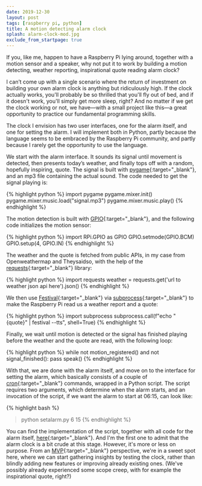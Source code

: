 ```yaml
---
date: 2019-12-30
layout: post
tags: [raspberry pi, python]
title: A motion detecting alarm clock
splash: alarm-clock-mod.jpg
exclude_from_startpage: true
---
```

If you, like me, happen to have a Raspberry Pi lying around, together with a motion sensor and a speaker, why not put it to work by building a motion detecting, weather reporting, inspirational quote reading alarm clock?

I can’t come up with a single scenario where the return of investment on building your own alarm clock is anything but ridiculously high. If the clock actually works, you'll probably be so thrilled that you'll fly out of bed, and if it doesn't work, you'll simply get more sleep, right? And no matter if we get the clock working or not, we have&mdash;with a small project like this&mdash;a great opportunity to practice our fundamental programming skills.

The clock I envision has two user interfaces, one for the alarm itself, and one for setting the alarm. I will implement both in Python, partly because the language seems to be embraced by the Raspberry Pi community, and partly because I rarely get the opportunity to use the language.

We start with the alarm interface. It sounds its signal until movement is detected, then presents today’s weather, and finally tops off with a random, hopefully inspiring, quote. The signal is built with [pygame](https://www.pygame.org/){:target="_blank"}, and an mp3 file containing the actual sound. The code needed to get the signal playing is:

{% highlight python %}
import pygame
pygame.mixer.init()
pygame.mixer.music.load("signal.mp3")
pygame.mixer.music.play()
{% endhighlight %}

The motion detection is built with [GPIO](https://www.raspberrypi.org/documentation/usage/gpio/){:target="_blank"}, and the following code initializes the motion sensor:

{% highlight python %}
import RPi.GPIO as GPIO
GPIO.setmode(GPIO.BCM)
GPIO.setup(4, GPIO.IN)
{% endhighlight %}

The weather and the quote is fetched from public APIs, in my case from Openweathermap and Theysaidso, with the help of the [requests](https://github.com/psf/requests){:target="_blank"} library:

{% highlight python %}
import requests
weather = requests.get('url to weather json api here').json()
{% endhighlight %}

We then use [Festival](http://festvox.org/festival/){:target="_blank"} via [subprocess](https://docs.python.org/3/library/subprocess.html){:target="_blank"} to make the Raspberry Pi read us a weather report and a quote:

{% highlight python %}
import subprocess
subprocess.call(f"echo \"{quote}\" | festival --tts", shell=True)
{% endhighlight %}

Finally, we wait until motion is detected or the signal has finished playing before the weather and the quote are read, with the following loop:

{% highlight python %}
while not motion_registered() and not signal_finished():
    pass
speak()
{% endhighlight %}

With that, we are done with the alarm itself, and move on to the interface for setting the alarm, which basically consists of a couple of [cron](https://en.wikipedia.org/wiki/Cron){:target="_blank"} commands, wrapped in a Python script. The script requires two arguments, which determine when the alarm starts, and an invocation of the script, if we want the alarm to start at 06:15, can look like:

{% highlight bash %}
> python setalarm.py 6 15
{% endhighlight %}

You can find the implementation of the script, together with all code for the alarm itself, [here](https://github.com/meliasson/raspberry-pi-alarm-clock){:target="_blank"}. And I'm the first one to admit that the alarm clock is a bit crude at this stage. However, it's more or less on purpose. From an [MVP](https://en.wikipedia.org/wiki/Minimum_viable_product){:target="_blank"} perspective, we're in a sweet spot here, where we can start gathering insights by testing the clock, rather than blindly adding new features or improving already existing ones. (We've possibly already experienced some scope creep, with for example the inspirational quote, right?)
